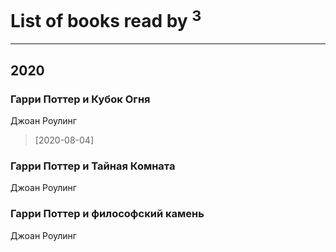 # List of books read by [](http://vk.com/id300123225)<sup>3</sup>
---

## 2020

### Гарри Поттер и Кубок Огня
Джоан Роулинг
> [2020-08-04] 


### Гарри Поттер и Тайная Комната
Джоан Роулинг


### Гарри Поттер и философский камень
Джоан Роулинг



